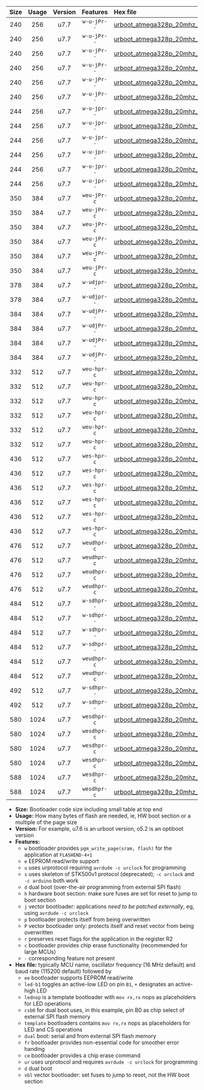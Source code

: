 |Size|Usage|Version|Features|Hex file|
|:-:|:-:|:-:|:-:|:--|
|240|256|u7.7|`w-u-jPr--`|[urboot_atmega328p_20mhz_250000bps_led+b1_ur_vbl.hex](https://raw.githubusercontent.com/stefanrueger/urboot.hex/main/mcus/atmega328p/fcpu_20mhz/250000_bps/urboot_atmega328p_20mhz_250000bps_led+b1_ur_vbl.hex)|
|240|256|u7.7|`w-u-jPr--`|[urboot_atmega328p_20mhz_250000bps_led+b5_ur_vbl.hex](https://raw.githubusercontent.com/stefanrueger/urboot.hex/main/mcus/atmega328p/fcpu_20mhz/250000_bps/urboot_atmega328p_20mhz_250000bps_led+b5_ur_vbl.hex)|
|240|256|u7.7|`w-u-jPr--`|[urboot_atmega328p_20mhz_250000bps_led+d5_ur_vbl.hex](https://raw.githubusercontent.com/stefanrueger/urboot.hex/main/mcus/atmega328p/fcpu_20mhz/250000_bps/urboot_atmega328p_20mhz_250000bps_led+d5_ur_vbl.hex)|
|240|256|u7.7|`w-u-jPr--`|[urboot_atmega328p_20mhz_250000bps_led-b1_ur_vbl.hex](https://raw.githubusercontent.com/stefanrueger/urboot.hex/main/mcus/atmega328p/fcpu_20mhz/250000_bps/urboot_atmega328p_20mhz_250000bps_led-b1_ur_vbl.hex)|
|240|256|u7.7|`w-u-jPr--`|[urboot_atmega328p_20mhz_250000bps_led-d5_ur_vbl.hex](https://raw.githubusercontent.com/stefanrueger/urboot.hex/main/mcus/atmega328p/fcpu_20mhz/250000_bps/urboot_atmega328p_20mhz_250000bps_led-d5_ur_vbl.hex)|
|240|256|u7.7|`w-u-jPr--`|[urboot_atmega328p_20mhz_250000bps_lednop_ur_vbl.hex](https://raw.githubusercontent.com/stefanrueger/urboot.hex/main/mcus/atmega328p/fcpu_20mhz/250000_bps/urboot_atmega328p_20mhz_250000bps_lednop_ur_vbl.hex)|
|244|256|u7.7|`w-u-jpr--`|[urboot_atmega328p_20mhz_250000bps_led+b1_fr_ur_vbl.hex](https://raw.githubusercontent.com/stefanrueger/urboot.hex/main/mcus/atmega328p/fcpu_20mhz/250000_bps/urboot_atmega328p_20mhz_250000bps_led+b1_fr_ur_vbl.hex)|
|244|256|u7.7|`w-u-jpr--`|[urboot_atmega328p_20mhz_250000bps_led+b5_fr_ur_vbl.hex](https://raw.githubusercontent.com/stefanrueger/urboot.hex/main/mcus/atmega328p/fcpu_20mhz/250000_bps/urboot_atmega328p_20mhz_250000bps_led+b5_fr_ur_vbl.hex)|
|244|256|u7.7|`w-u-jpr--`|[urboot_atmega328p_20mhz_250000bps_led+d5_fr_ur_vbl.hex](https://raw.githubusercontent.com/stefanrueger/urboot.hex/main/mcus/atmega328p/fcpu_20mhz/250000_bps/urboot_atmega328p_20mhz_250000bps_led+d5_fr_ur_vbl.hex)|
|244|256|u7.7|`w-u-jpr--`|[urboot_atmega328p_20mhz_250000bps_led-b1_fr_ur_vbl.hex](https://raw.githubusercontent.com/stefanrueger/urboot.hex/main/mcus/atmega328p/fcpu_20mhz/250000_bps/urboot_atmega328p_20mhz_250000bps_led-b1_fr_ur_vbl.hex)|
|244|256|u7.7|`w-u-jpr--`|[urboot_atmega328p_20mhz_250000bps_led-d5_fr_ur_vbl.hex](https://raw.githubusercontent.com/stefanrueger/urboot.hex/main/mcus/atmega328p/fcpu_20mhz/250000_bps/urboot_atmega328p_20mhz_250000bps_led-d5_fr_ur_vbl.hex)|
|244|256|u7.7|`w-u-jpr--`|[urboot_atmega328p_20mhz_250000bps_lednop_fr_ur_vbl.hex](https://raw.githubusercontent.com/stefanrueger/urboot.hex/main/mcus/atmega328p/fcpu_20mhz/250000_bps/urboot_atmega328p_20mhz_250000bps_lednop_fr_ur_vbl.hex)|
|350|384|u7.7|`weu-jPr-c`|[urboot_atmega328p_20mhz_250000bps_ee_led+b1_fr_ce_ur_vbl.hex](https://raw.githubusercontent.com/stefanrueger/urboot.hex/main/mcus/atmega328p/fcpu_20mhz/250000_bps/urboot_atmega328p_20mhz_250000bps_ee_led+b1_fr_ce_ur_vbl.hex)|
|350|384|u7.7|`weu-jPr-c`|[urboot_atmega328p_20mhz_250000bps_ee_led+b5_fr_ce_ur_vbl.hex](https://raw.githubusercontent.com/stefanrueger/urboot.hex/main/mcus/atmega328p/fcpu_20mhz/250000_bps/urboot_atmega328p_20mhz_250000bps_ee_led+b5_fr_ce_ur_vbl.hex)|
|350|384|u7.7|`weu-jPr-c`|[urboot_atmega328p_20mhz_250000bps_ee_led+d5_fr_ce_ur_vbl.hex](https://raw.githubusercontent.com/stefanrueger/urboot.hex/main/mcus/atmega328p/fcpu_20mhz/250000_bps/urboot_atmega328p_20mhz_250000bps_ee_led+d5_fr_ce_ur_vbl.hex)|
|350|384|u7.7|`weu-jPr-c`|[urboot_atmega328p_20mhz_250000bps_ee_led-b1_fr_ce_ur_vbl.hex](https://raw.githubusercontent.com/stefanrueger/urboot.hex/main/mcus/atmega328p/fcpu_20mhz/250000_bps/urboot_atmega328p_20mhz_250000bps_ee_led-b1_fr_ce_ur_vbl.hex)|
|350|384|u7.7|`weu-jPr-c`|[urboot_atmega328p_20mhz_250000bps_ee_led-d5_fr_ce_ur_vbl.hex](https://raw.githubusercontent.com/stefanrueger/urboot.hex/main/mcus/atmega328p/fcpu_20mhz/250000_bps/urboot_atmega328p_20mhz_250000bps_ee_led-d5_fr_ce_ur_vbl.hex)|
|350|384|u7.7|`weu-jPr-c`|[urboot_atmega328p_20mhz_250000bps_ee_lednop_fr_ce_ur_vbl.hex](https://raw.githubusercontent.com/stefanrueger/urboot.hex/main/mcus/atmega328p/fcpu_20mhz/250000_bps/urboot_atmega328p_20mhz_250000bps_ee_lednop_fr_ce_ur_vbl.hex)|
|378|384|u7.7|`w-udjpr--`|[urboot_atmega328p_20mhz_250000bps_led+b1_csd5_dual_ur_vbl.hex](https://raw.githubusercontent.com/stefanrueger/urboot.hex/main/mcus/atmega328p/fcpu_20mhz/250000_bps/urboot_atmega328p_20mhz_250000bps_led+b1_csd5_dual_ur_vbl.hex)|
|378|384|u7.7|`w-udjpr--`|[urboot_atmega328p_20mhz_250000bps_template_dual_ur_vbl.hex](https://raw.githubusercontent.com/stefanrueger/urboot.hex/main/mcus/atmega328p/fcpu_20mhz/250000_bps/urboot_atmega328p_20mhz_250000bps_template_dual_ur_vbl.hex)|
|384|384|u7.7|`w-udjPr--`|[urboot_atmega328p_20mhz_250000bps_led+b1_csb0_dual_ur_vbl.hex](https://raw.githubusercontent.com/stefanrueger/urboot.hex/main/mcus/atmega328p/fcpu_20mhz/250000_bps/urboot_atmega328p_20mhz_250000bps_led+b1_csb0_dual_ur_vbl.hex)|
|384|384|u7.7|`w-udjPr--`|[urboot_atmega328p_20mhz_250000bps_led+d5_csb0_dual_ur_vbl.hex](https://raw.githubusercontent.com/stefanrueger/urboot.hex/main/mcus/atmega328p/fcpu_20mhz/250000_bps/urboot_atmega328p_20mhz_250000bps_led+d5_csb0_dual_ur_vbl.hex)|
|384|384|u7.7|`w-udjPr--`|[urboot_atmega328p_20mhz_250000bps_led-b1_csb0_dual_ur_vbl.hex](https://raw.githubusercontent.com/stefanrueger/urboot.hex/main/mcus/atmega328p/fcpu_20mhz/250000_bps/urboot_atmega328p_20mhz_250000bps_led-b1_csb0_dual_ur_vbl.hex)|
|384|384|u7.7|`w-udjPr--`|[urboot_atmega328p_20mhz_250000bps_led-d5_csb0_dual_ur_vbl.hex](https://raw.githubusercontent.com/stefanrueger/urboot.hex/main/mcus/atmega328p/fcpu_20mhz/250000_bps/urboot_atmega328p_20mhz_250000bps_led-d5_csb0_dual_ur_vbl.hex)|
|332|512|u7.7|`weu-hpr-c`|[urboot_atmega328p_20mhz_250000bps_ee_led+b1_fr_ce_ur.hex](https://raw.githubusercontent.com/stefanrueger/urboot.hex/main/mcus/atmega328p/fcpu_20mhz/250000_bps/urboot_atmega328p_20mhz_250000bps_ee_led+b1_fr_ce_ur.hex)|
|332|512|u7.7|`weu-hpr-c`|[urboot_atmega328p_20mhz_250000bps_ee_led+b5_fr_ce_ur.hex](https://raw.githubusercontent.com/stefanrueger/urboot.hex/main/mcus/atmega328p/fcpu_20mhz/250000_bps/urboot_atmega328p_20mhz_250000bps_ee_led+b5_fr_ce_ur.hex)|
|332|512|u7.7|`weu-hpr-c`|[urboot_atmega328p_20mhz_250000bps_ee_led+d5_fr_ce_ur.hex](https://raw.githubusercontent.com/stefanrueger/urboot.hex/main/mcus/atmega328p/fcpu_20mhz/250000_bps/urboot_atmega328p_20mhz_250000bps_ee_led+d5_fr_ce_ur.hex)|
|332|512|u7.7|`weu-hpr-c`|[urboot_atmega328p_20mhz_250000bps_ee_led-b1_fr_ce_ur.hex](https://raw.githubusercontent.com/stefanrueger/urboot.hex/main/mcus/atmega328p/fcpu_20mhz/250000_bps/urboot_atmega328p_20mhz_250000bps_ee_led-b1_fr_ce_ur.hex)|
|332|512|u7.7|`weu-hpr-c`|[urboot_atmega328p_20mhz_250000bps_ee_led-d5_fr_ce_ur.hex](https://raw.githubusercontent.com/stefanrueger/urboot.hex/main/mcus/atmega328p/fcpu_20mhz/250000_bps/urboot_atmega328p_20mhz_250000bps_ee_led-d5_fr_ce_ur.hex)|
|332|512|u7.7|`weu-hpr-c`|[urboot_atmega328p_20mhz_250000bps_ee_lednop_fr_ce_ur.hex](https://raw.githubusercontent.com/stefanrueger/urboot.hex/main/mcus/atmega328p/fcpu_20mhz/250000_bps/urboot_atmega328p_20mhz_250000bps_ee_lednop_fr_ce_ur.hex)|
|436|512|u7.7|`wes-hpr-c`|[urboot_atmega328p_20mhz_250000bps_ee_led+b1_fr_ce.hex](https://raw.githubusercontent.com/stefanrueger/urboot.hex/main/mcus/atmega328p/fcpu_20mhz/250000_bps/urboot_atmega328p_20mhz_250000bps_ee_led+b1_fr_ce.hex)|
|436|512|u7.7|`wes-hpr-c`|[urboot_atmega328p_20mhz_250000bps_ee_led+b5_fr_ce.hex](https://raw.githubusercontent.com/stefanrueger/urboot.hex/main/mcus/atmega328p/fcpu_20mhz/250000_bps/urboot_atmega328p_20mhz_250000bps_ee_led+b5_fr_ce.hex)|
|436|512|u7.7|`wes-hpr-c`|[urboot_atmega328p_20mhz_250000bps_ee_led+d5_fr_ce.hex](https://raw.githubusercontent.com/stefanrueger/urboot.hex/main/mcus/atmega328p/fcpu_20mhz/250000_bps/urboot_atmega328p_20mhz_250000bps_ee_led+d5_fr_ce.hex)|
|436|512|u7.7|`wes-hpr-c`|[urboot_atmega328p_20mhz_250000bps_ee_led-b1_fr_ce.hex](https://raw.githubusercontent.com/stefanrueger/urboot.hex/main/mcus/atmega328p/fcpu_20mhz/250000_bps/urboot_atmega328p_20mhz_250000bps_ee_led-b1_fr_ce.hex)|
|436|512|u7.7|`wes-hpr-c`|[urboot_atmega328p_20mhz_250000bps_ee_led-d5_fr_ce.hex](https://raw.githubusercontent.com/stefanrueger/urboot.hex/main/mcus/atmega328p/fcpu_20mhz/250000_bps/urboot_atmega328p_20mhz_250000bps_ee_led-d5_fr_ce.hex)|
|436|512|u7.7|`wes-hpr-c`|[urboot_atmega328p_20mhz_250000bps_ee_lednop_fr_ce.hex](https://raw.githubusercontent.com/stefanrueger/urboot.hex/main/mcus/atmega328p/fcpu_20mhz/250000_bps/urboot_atmega328p_20mhz_250000bps_ee_lednop_fr_ce.hex)|
|476|512|u7.7|`weudhpr-c`|[urboot_atmega328p_20mhz_250000bps_ee_led+b1_csb0_dual_fr_ce_ur.hex](https://raw.githubusercontent.com/stefanrueger/urboot.hex/main/mcus/atmega328p/fcpu_20mhz/250000_bps/urboot_atmega328p_20mhz_250000bps_ee_led+b1_csb0_dual_fr_ce_ur.hex)|
|476|512|u7.7|`weudhpr-c`|[urboot_atmega328p_20mhz_250000bps_ee_led+d5_csb0_dual_fr_ce_ur.hex](https://raw.githubusercontent.com/stefanrueger/urboot.hex/main/mcus/atmega328p/fcpu_20mhz/250000_bps/urboot_atmega328p_20mhz_250000bps_ee_led+d5_csb0_dual_fr_ce_ur.hex)|
|476|512|u7.7|`weudhpr-c`|[urboot_atmega328p_20mhz_250000bps_ee_led-b1_csb0_dual_fr_ce_ur.hex](https://raw.githubusercontent.com/stefanrueger/urboot.hex/main/mcus/atmega328p/fcpu_20mhz/250000_bps/urboot_atmega328p_20mhz_250000bps_ee_led-b1_csb0_dual_fr_ce_ur.hex)|
|476|512|u7.7|`weudhpr-c`|[urboot_atmega328p_20mhz_250000bps_ee_led-d5_csb0_dual_fr_ce_ur.hex](https://raw.githubusercontent.com/stefanrueger/urboot.hex/main/mcus/atmega328p/fcpu_20mhz/250000_bps/urboot_atmega328p_20mhz_250000bps_ee_led-d5_csb0_dual_fr_ce_ur.hex)|
|484|512|u7.7|`w-sdhpr--`|[urboot_atmega328p_20mhz_250000bps_led+b1_csb0_dual_fr.hex](https://raw.githubusercontent.com/stefanrueger/urboot.hex/main/mcus/atmega328p/fcpu_20mhz/250000_bps/urboot_atmega328p_20mhz_250000bps_led+b1_csb0_dual_fr.hex)|
|484|512|u7.7|`w-sdhpr--`|[urboot_atmega328p_20mhz_250000bps_led+d5_csb0_dual_fr.hex](https://raw.githubusercontent.com/stefanrueger/urboot.hex/main/mcus/atmega328p/fcpu_20mhz/250000_bps/urboot_atmega328p_20mhz_250000bps_led+d5_csb0_dual_fr.hex)|
|484|512|u7.7|`w-sdhpr--`|[urboot_atmega328p_20mhz_250000bps_led-b1_csb0_dual_fr.hex](https://raw.githubusercontent.com/stefanrueger/urboot.hex/main/mcus/atmega328p/fcpu_20mhz/250000_bps/urboot_atmega328p_20mhz_250000bps_led-b1_csb0_dual_fr.hex)|
|484|512|u7.7|`w-sdhpr--`|[urboot_atmega328p_20mhz_250000bps_led-d5_csb0_dual_fr.hex](https://raw.githubusercontent.com/stefanrueger/urboot.hex/main/mcus/atmega328p/fcpu_20mhz/250000_bps/urboot_atmega328p_20mhz_250000bps_led-d5_csb0_dual_fr.hex)|
|484|512|u7.7|`weudhpr-c`|[urboot_atmega328p_20mhz_250000bps_ee_led+b1_csd5_dual_fr_ce_ur.hex](https://raw.githubusercontent.com/stefanrueger/urboot.hex/main/mcus/atmega328p/fcpu_20mhz/250000_bps/urboot_atmega328p_20mhz_250000bps_ee_led+b1_csd5_dual_fr_ce_ur.hex)|
|484|512|u7.7|`weudhpr-c`|[urboot_atmega328p_20mhz_250000bps_ee_template_dual_fr_ce_ur.hex](https://raw.githubusercontent.com/stefanrueger/urboot.hex/main/mcus/atmega328p/fcpu_20mhz/250000_bps/urboot_atmega328p_20mhz_250000bps_ee_template_dual_fr_ce_ur.hex)|
|492|512|u7.7|`w-sdhpr--`|[urboot_atmega328p_20mhz_250000bps_led+b1_csd5_dual_fr.hex](https://raw.githubusercontent.com/stefanrueger/urboot.hex/main/mcus/atmega328p/fcpu_20mhz/250000_bps/urboot_atmega328p_20mhz_250000bps_led+b1_csd5_dual_fr.hex)|
|492|512|u7.7|`w-sdhpr--`|[urboot_atmega328p_20mhz_250000bps_template_dual_fr.hex](https://raw.githubusercontent.com/stefanrueger/urboot.hex/main/mcus/atmega328p/fcpu_20mhz/250000_bps/urboot_atmega328p_20mhz_250000bps_template_dual_fr.hex)|
|580|1024|u7.7|`wesdhpr-c`|[urboot_atmega328p_20mhz_250000bps_ee_led+b1_csb0_dual_fr_ce.hex](https://raw.githubusercontent.com/stefanrueger/urboot.hex/main/mcus/atmega328p/fcpu_20mhz/250000_bps/urboot_atmega328p_20mhz_250000bps_ee_led+b1_csb0_dual_fr_ce.hex)|
|580|1024|u7.7|`wesdhpr-c`|[urboot_atmega328p_20mhz_250000bps_ee_led+d5_csb0_dual_fr_ce.hex](https://raw.githubusercontent.com/stefanrueger/urboot.hex/main/mcus/atmega328p/fcpu_20mhz/250000_bps/urboot_atmega328p_20mhz_250000bps_ee_led+d5_csb0_dual_fr_ce.hex)|
|580|1024|u7.7|`wesdhpr-c`|[urboot_atmega328p_20mhz_250000bps_ee_led-b1_csb0_dual_fr_ce.hex](https://raw.githubusercontent.com/stefanrueger/urboot.hex/main/mcus/atmega328p/fcpu_20mhz/250000_bps/urboot_atmega328p_20mhz_250000bps_ee_led-b1_csb0_dual_fr_ce.hex)|
|580|1024|u7.7|`wesdhpr-c`|[urboot_atmega328p_20mhz_250000bps_ee_led-d5_csb0_dual_fr_ce.hex](https://raw.githubusercontent.com/stefanrueger/urboot.hex/main/mcus/atmega328p/fcpu_20mhz/250000_bps/urboot_atmega328p_20mhz_250000bps_ee_led-d5_csb0_dual_fr_ce.hex)|
|588|1024|u7.7|`wesdhpr-c`|[urboot_atmega328p_20mhz_250000bps_ee_led+b1_csd5_dual_fr_ce.hex](https://raw.githubusercontent.com/stefanrueger/urboot.hex/main/mcus/atmega328p/fcpu_20mhz/250000_bps/urboot_atmega328p_20mhz_250000bps_ee_led+b1_csd5_dual_fr_ce.hex)|
|588|1024|u7.7|`wesdhpr-c`|[urboot_atmega328p_20mhz_250000bps_ee_template_dual_fr_ce.hex](https://raw.githubusercontent.com/stefanrueger/urboot.hex/main/mcus/atmega328p/fcpu_20mhz/250000_bps/urboot_atmega328p_20mhz_250000bps_ee_template_dual_fr_ce.hex)|

- **Size:** Bootloader code size including small table at top end
- **Usage:** How many bytes of flash are needed, ie, HW boot section or a multiple of the page size
- **Version:** For example, u7.6 is an urboot version, o5.2 is an optiboot version
- **Features:**
  + `w` bootloader provides `pgm_write_page(sram, flash)` for the application at `FLASHEND-4+1`
  + `e` EEPROM read/write support
  + `u` uses urprotocol requiring `avrdude -c urclock` for programming
  + `s` uses skeleton of STK500v1 protocol (deprecated); `-c urclock` and `-c arduino` both work
  + `d` dual boot (over-the-air programming from external SPI flash)
  + `h` hardware boot section: make sure fuses are set for reset to jump to boot section
  + `j` vector bootloader: applications *need to be patched externally*, eg, using `avrdude -c urclock`
  + `p` bootloader protects itself from being overwritten
  + `P` vector bootloader only: protects itself and reset vector from being overwritten
  + `r` preserves reset flags for the application in the register R2
  + `c` bootloader provides chip erase functionality (recommended for large MCUs)
  + `-` corresponding feature not present
- **Hex file:** typically MCU name, oscillator frequency (16 MHz default) and baud rate (115200 default) followed by
  + `ee` bootloader supports EEPROM read/write
  + `led-b1` toggles an active-low LED on pin `B1`, `+` designates an active-high LED
  + `lednop` is a template bootloader with `mov rx,rx` nops as placeholders for LED operations
  + `csb0` for dual boot uses, in this example, pin B0 as chip select of external SPI flash memory
  + `template` bootloaders contains `mov rx,rx` nops as placeholders for LED and CS operations
  + `dual` boot: serial and from external SPI flash memory
  + `fr` bootloader provides non-essential code for smoother error handing
  + `ce` bootloader provides a chip erase command
  + `ur` uses urprotocol and requires `avrdude -c urclock` for programming
  + `d` dual boot
  + `vbl` vector bootloader: set fuses to jump to reset, not the HW boot section
